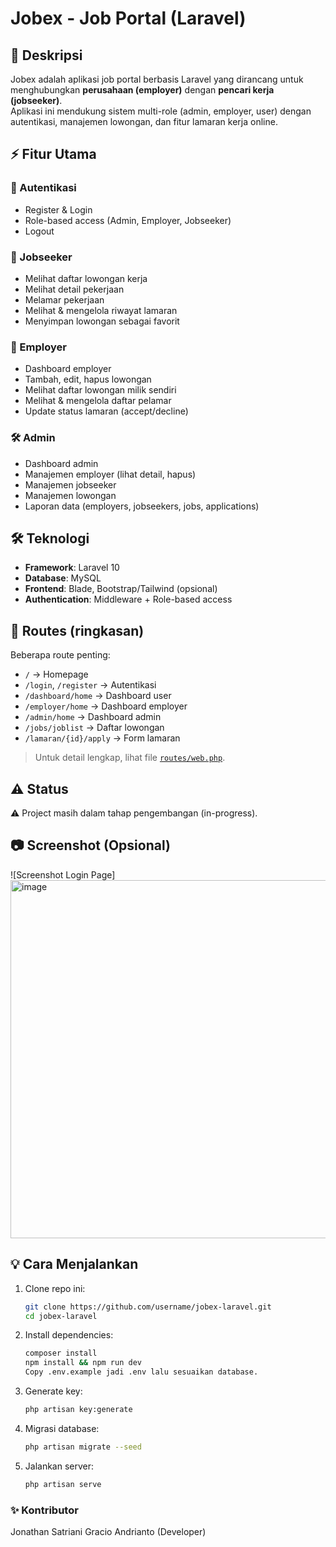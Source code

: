 # Jobex - Job Portal (Laravel)

## 🚀 Deskripsi
Jobex adalah aplikasi job portal berbasis Laravel yang dirancang untuk menghubungkan **perusahaan (employer)** dengan **pencari kerja (jobseeker)**.  
Aplikasi ini mendukung sistem multi-role (admin, employer, user) dengan autentikasi, manajemen lowongan, dan fitur lamaran kerja online.  

## ⚡ Fitur Utama
### 🔑 Autentikasi
- Register & Login
- Role-based access (Admin, Employer, Jobseeker)
- Logout

### 👤 Jobseeker
- Melihat daftar lowongan kerja
- Melihat detail pekerjaan
- Melamar pekerjaan
- Melihat & mengelola riwayat lamaran
- Menyimpan lowongan sebagai favorit

### 🏢 Employer
- Dashboard employer
- Tambah, edit, hapus lowongan
- Melihat daftar lowongan milik sendiri
- Melihat & mengelola daftar pelamar
- Update status lamaran (accept/decline)

### 🛠️ Admin
- Dashboard admin
- Manajemen employer (lihat detail, hapus)
- Manajemen jobseeker
- Manajemen lowongan
- Laporan data (employers, jobseekers, jobs, applications)

## 🛠️ Teknologi
- **Framework**: Laravel 10
- **Database**: MySQL
- **Frontend**: Blade, Bootstrap/Tailwind (opsional)
- **Authentication**: Middleware + Role-based access

## 📌 Routes (ringkasan)
Beberapa route penting:
- `/` → Homepage
- `/login`, `/register` → Autentikasi
- `/dashboard/home` → Dashboard user
- `/employer/home` → Dashboard employer
- `/admin/home` → Dashboard admin
- `/jobs/joblist` → Daftar lowongan
- `/lamaran/{id}/apply` → Form lamaran

> Untuk detail lengkap, lihat file [`routes/web.php`](routes/web.php).

## ⚠️ Status
⚠️ Project masih dalam tahap pengembangan (in-progress).

## 📷 Screenshot (Opsional)
![Screenshot Login Page]<img width="1299" height="573" alt="image" src="https://github.com/user-attachments/assets/c981f5d4-4f1a-4b8f-abfd-132dde006987" />


## 💡 Cara Menjalankan
1. Clone repo ini:
   ```bash
   git clone https://github.com/username/jobex-laravel.git
   cd jobex-laravel

2. Install dependencies:
    ```bash
    composer install
    npm install && npm run dev
    Copy .env.example jadi .env lalu sesuaikan database.

3. Generate key:
    ```bash
    php artisan key:generate

4. Migrasi database:
    ```bash
    php artisan migrate --seed

5. Jalankan server:
    ```bash
    php artisan serve
### ✨ Kontributor
Jonathan Satriani Gracio Andrianto (Developer)
